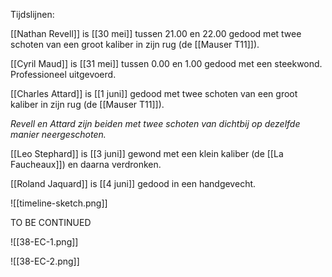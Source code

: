 Tijdslijnen:

[[Nathan Revell]] is [[30 mei]] tussen 21.00 en 22.00 gedood met twee schoten van een groot kaliber in zijn rug (de [[Mauser T11]]).

[[Cyril Maud]] is [[31 mei]] tussen 0.00 en 1.00 gedood met een steekwond. Professioneel uitgevoerd.

[[Charles Attard]] is [[1 juni]] gedood met twee schoten van een groot kaliber in zijn rug (de [[Mauser T11]]).

*Revell en Attard zijn beiden met twee schoten van dichtbij op dezelfde manier neergeschoten.*

[[Leo Stephard]] is [[3 juni]] gewond met een klein kaliber (de [[La Faucheaux]]) en daarna verdronken.

[[Roland Jaquard]] is [[4 juni]] gedood in een handgevecht.


![[timeline-sketch.png]]

TO BE CONTINUED

![[38-EC-1.png]]

![[38-EC-2.png]]

